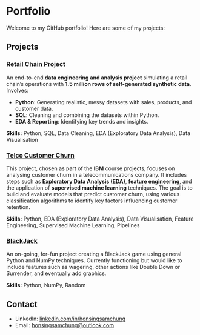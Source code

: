 # Portfolio

Welcome to my GitHub portfolio! Here are some of my projects:

## Projects

### [Retail Chain Project](https://github.com/HSSC01/Portfolio/tree/main/Retail%20Chain%20Project)  
An end-to-end **data engineering and analysis project** simulating a retail chain’s operations with **1.5 million rows of self-generated synthetic data**. Involves:  
- **Python**: Generating realistic, messy datasets with sales, products, and customer data.  
- **SQL**: Cleaning and combining the datasets within Python.  
- **EDA & Reporting**: Identifying key trends and insights.  

**Skills:** Python, SQL, Data Cleaning, EDA (Exploratory Data Analysis), Data Visualisation  


### [Telco Customer Churn](https://github.com/HSSC01/Portfolio/tree/main/Telco%20Customer%20Churn)
This project, chosen as part of the **IBM** course projects, focuses on analysing customer churn in a telecommunications company. It includes steps such as **Exploratory Data Analysis (EDA)**, **feature engineering**, and the application of **supervised machine learning** techniques. The goal is to build and evaluate models that predict customer churn, using various classification algorithms to identify key factors influencing customer retention.

**Skills:** Python, EDA (Exploratory Data Analysis), Data Visualisation, Feature Engineering, Supervised Machine Learning, Pipelines


### [BlackJack](https://github.com/HSSC01/Portfolio/tree/main/BlackJack)
An on-going, for-fun project creating a BlackJack game using general Python and NumPy techniques. Currently functioning but would like to include features such as wagering, other actions like Double Down or Surrender, and eventually add graphics.

**Skills:** Python, NumPy, Random

## Contact
- LinkedIn: [linkedin.com/in/honsingsamchung](https://www.linkedin.com/in/honsingsamchung/)
- Email: [honsingsamchung@outlook.com](mailto:honsingsamchung@outlook.com)
